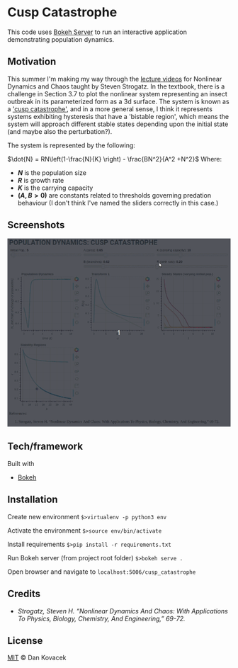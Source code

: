 # Cusp Catastrophe

This code uses [Bokeh Server](https://bokeh.pydata.org/en/latest/docs/user_guide/server.html) to run an interactive application demonstrating population dynamics.

## Motivation

This summer I'm making my way through the [lecture videos](https://www.youtube.com/playlist?list=PLbN57C5Zdl6j_qJA-pARJnKsmROzPnO9V) for Nonlinear Dynamics and Chaos taught by Steven Strogatz.  In the textbook, there is a challenge in Section 3.7 to plot the nonlinear system representing an insect outbreak in its parameterized form as a 3d surface.  The system is known as a ['cusp catastrophe'](http://mathworld.wolfram.com/CuspCatastrophe.html), and in a more general sense, I think it represents systems exhibiting hysteresis that have a 'bistable region', which means the system will approach different stable states depending upon the initial state (and maybe also the perturbation?).

The system is represented by the following:

$\dot{N} = RN\left(1-\frac{N}{K} \right) - \frac{BN^2}{A^2 +N^2}$
Where:

* **$N$** is the population size
* **$R$** is growth rate
* **$K$** is the carrying capacity
* **($A,B>0$)** are constants related to thresholds governing predation behaviour (I don't think I've named the sliders correctly in this case.)

## Screenshots

![Screenshot](templates/cusp_catastrophe.gif)

## Tech/framework

Built with
* [Bokeh](https://bokeh.pydata.org)

## Installation

Create new environment
`$>virtualenv -p python3 env`

Activate the environment
`$>source env/bin/activate`

Install requirements
`$>pip install -r requirements.txt`

Run Bokeh server (from project root folder)
`$>bokeh serve .`

Open browser and navigate to `localhost:5006/cusp_catastrophe`


## Credits

* *Strogatz, Steven H. “Nonlinear Dynamics And Chaos: With Applications To Physics, Biology, Chemistry, And Engineering,” 69-72.*

## License

[MIT](https://opensource.org/licenses/MIT) © Dan Kovacek